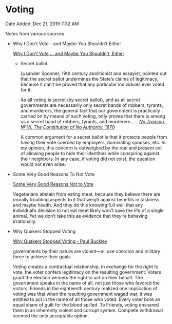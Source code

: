 # Voting

Date Added: Dec 21, 2019 7:32 AM

Notes from various sources

- Why I Don't Vote - and Maybe You Shouldn't Either

    [Why I Don't Vote ... and Maybe You Shouldn't, Either](https://medium.com/@SteveSmith1/why-i-dont-vote-and-maybe-you-shouldn-t-either-25593494db52)

    - Secret ballot

        Lysander Spooner, 19th century abolitionist and essayist, pointed out that the secret ballot undermines the State’s claims of legitimacy, because it can’t be proved that any particular individuals ever voted for it:

        As all voting is secret (by secret ballot), and as all secret governments are necessarily only secret bands of robbers, tyrants, and murderers, the general fact that our government is practically carried on by means of such voting, only proves that there is among us a secret band of robbers, tyrants, and murderers … . *[No Treason. № VI. The Constitution of No Authority, 1870](https://www.fourmilab.ch/etexts/www/spooner/NoTreason/)*

        A common argument for a secret ballot is that it protects people from having their vote coerced by employers, dominating spouses, etc. In my opinion, this concern is outweighed by the real and present evil of allowing people to hide their identities while conspiring against their neighbors. In any case, if voting did not exist, the question would not even arise.

- Some Very Good Reasons To Not Vote

    [Some Very Good Reasons Not to Vote](https://www.libertarianism.org/columns/some-very-good-reasons-not-vote)

    Vegetarians abstain from eating meat, because they believe there are morally troubling aspects to it that weigh against benefits in tastiness and maybe health. And they do this knowing full well that any individual’s decision to not eat meat likely won’t save the life of a single animal. Yet we don’t take this as evidence that they’re behaving irrationally.

- Why Quakers Stopped Voting

    [Why Quakers Stopped Voting - Paul Buckley](https://www.friendsjournal.org/quakers-stopped-voting/)

    governments by their nature are violent—all use coercion and military force to achieve their goals

    Voting creates a contractual relationship. In exchange for the right to vote, the voter confers legitimacy on the resulting government. Voters grant the election winners the right to act on their behalf. The government speaks in the name of all, not just those who favored the victors. Friends in the eighteenth century realized one implication of voting was that when the resulting government waged war, it was entitled to act in the name of all those who voted. Every voter bore an equal share of guilt for the blood spilled. To Friends, voting ensnared them in an inherently violent and corrupt system. Complete withdrawal seemed the only acceptable option.
